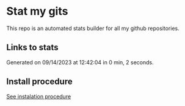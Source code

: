 # Stat my gits

This repo is an automated stats builder for all my github repositories.

## Links to stats


Generated on 09/14/2023 at 12:42:04 in 0 min, 2 seconds.

## Install procedure

[See instalation procedure](./src/install.md)
